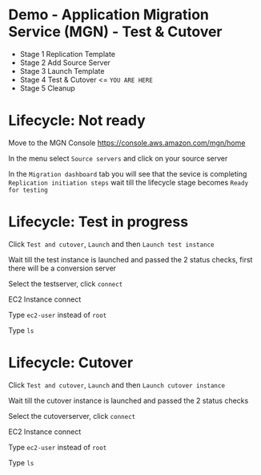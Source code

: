# Demo - Application Migration Service (MGN) - Test & Cutover 

- Stage 1 Replication Template
- Stage 2 Add Source Server
- Stage 3 Launch Template
- Stage 4 Test & Cutover <= `YOU ARE HERE`
- Stage 5 Cleanup

# Lifecycle: Not ready

Move to the MGN Console https://console.aws.amazon.com/mgn/home

In the menu select `Source servers` and click on your source server

In the `Migration dashboard` tab you will see that the sevice is completing `Replication initiation steps` wait till the lifecycle stage becomes `Ready for testing`

# Lifecycle: Test in progress

Click `Test and cutover`, `Launch` and then `Launch test instance`

Wait till the test instance is launched and passed the 2 status checks, first there will be a conversion server

Select the testserver, click `connect`

EC2 Instance connect

Type `ec2-user` instead of `root`

Type `ls`

# Lifecycle: Cutover

Click `Test and cutover`, `Launch` and then `Launch cutover instance`

Wait till the cutover instance is launched and passed the 2 status checks

Select the cutoverserver, click `connect`

EC2 Instance connect

Type `ec2-user` instead of `root`

Type `ls`